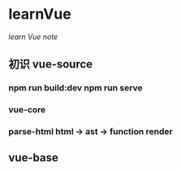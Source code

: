 # learnVue

_learn Vue note_

## 初识 vue-source

### npm run build:dev npm run serve

### vue-core

### parse-html html -> ast -> function render


## vue-base
